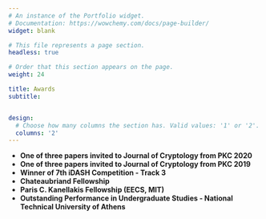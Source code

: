 ```yaml
---
# An instance of the Portfolio widget.
# Documentation: https://wowchemy.com/docs/page-builder/
widget: blank

# This file represents a page section.
headless: true

# Order that this section appears on the page.
weight: 24

title: Awards
subtitle:


design:
  # Choose how many columns the section has. Valid values: '1' or '2'.
  columns: '2'
---
```


 * **One of three papers invited to Journal of Cryptology from PKC 2020**
 * **One of three papers invited to Journal of Cryptology from PKC 2019**
 * **Winner of 7th iDASH Competition - Track 3**
 * **Chateaubriand Fellowship**
 * **Paris C. Kanellakis Fellowship (EECS, MIT)**
 * **Outstanding Performance in Undergraduate Studies - National Technical University of Athens**
